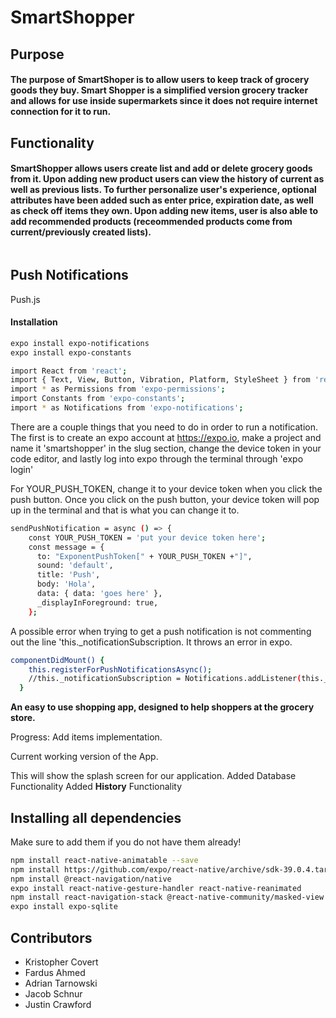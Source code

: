 # SmartShopper

## Purpose
#### The purpose of SmartShoper is to allow users to keep track of grocery goods they buy. Smart Shopper is a simplified version grocery tracker and allows for use inside supermarkets since it does not require internet connection for it to run.

## Functionality
#### SmartShopper allows users create list and add or delete grocery goods from it. Upon adding new product users can view the history of current as well as previous lists. To further personalize user's experience, optional attributes have been added such as enter price, expiration date, as well as check off items they own. Upon adding new items, user is also able to add recommended products (receommended products come from current/previously created lists).

``` bash

```

## Push Notifications

Push.js

#### Installation
``` bash
expo install expo-notifications
expo install expo-constants
```

``` bash
import React from 'react';
import { Text, View, Button, Vibration, Platform, StyleSheet } from 'react-native';
import * as Permissions from 'expo-permissions';
import Constants from 'expo-constants';
import * as Notifications from 'expo-notifications';
```

There are a couple things that you need to do in order to run a notification. The first is to create an expo account at https://expo.io, make a project and name it 'smartshopper' in the slug section, change the device token in your code editor, and lastly log into expo through the terminal through 'expo login'

For YOUR_PUSH_TOKEN, change it to your device token when you click the push button. Once you click on the push button, your device token will pop up in the terminal and that is what you can change it to.
``` bash
sendPushNotification = async () => {
    const YOUR_PUSH_TOKEN = 'put your device token here';
    const message = {
      to: "ExponentPushToken[" + YOUR_PUSH_TOKEN +"]",
      sound: 'default',
      title: 'Push',
      body: 'Hola',
      data: { data: 'goes here' },
      _displayInForeground: true,
    };
```
A possible error when trying to get a push notification is not commenting out
the line 'this._notificationSubscription. It throws an error in expo.
``` bash
componentDidMount() {
    this.registerForPushNotificationsAsync();
    //this._notificationSubscription = Notifications.addListener(this._handleNotification);
  }
```
**An easy to use shopping app, designed to help shoppers at the grocery store.**

Progress: Add items implementation.

Current working version of the App.

This will show the splash screen for our application.
Added Database Functionality
Added **History** Functionality

## Installing all dependencies 

Make sure to add them if you do not have them already!
``` bash
npm install react-native-animatable --save
npm install https://github.com/expo/react-native/archive/sdk-39.0.4.tar.gz
npm install @react-navigation/native
expo install react-native-gesture-handler react-native-reanimated
npm install react-navigation-stack @react-native-community/masked-view react-native-safe-area-context
expo install expo-sqlite
```
## Contributors
* Kristopher Covert
* Fardus Ahmed
* Adrian Tarnowski
* Jacob Schnur
* Justin Crawford
